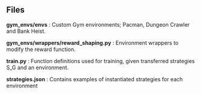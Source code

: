## Files

**gym_envs/envs** 
: Custom Gym environments; Pacman, Dungeon Crawler and Bank Heist.

**gym_envs/wrappers/reward_shaping.py**
: Environment wrappers to modify the reward function. 

**train.py**
: Function definitions used for training, given transferred strategies S_G and an environment.

**strategies.json**
: Contains examples of instantiated strategies for each environment